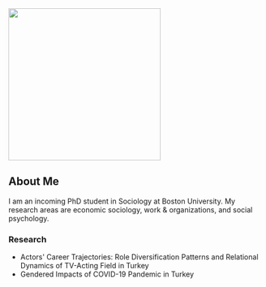<img src="https://user-images.githubusercontent.com/101941078/159130885-e126cf24-c9e7-4035-a07c-bd2ef118a248.jpg" width="300">

## About Me

I am an incoming PhD student in Sociology at Boston University. My research areas are economic sociology, work & organizations, and social psychology.


### Research
- Actors' Career Trajectories: Role Diversification Patterns and Relational Dynamics of TV-Acting Field in Turkey
- Gendered Impacts of COVID-19 Pandemic in Turkey
